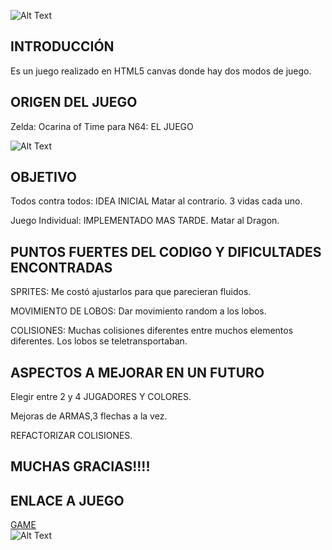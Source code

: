 ![Alt Text](https://github.com/felosa/game-canvas-zelda/blob/master/images/ironhacker.png?raw=true)

## INTRODUCCIÓN
Es un juego realizado en HTML5 canvas donde hay dos modos de juego.

## ORIGEN DEL JUEGO
   Zelda: Ocarina of Time para N64: EL JUEGO
   
  ![Alt Text](https://i.pinimg.com/originals/12/af/f4/12aff4ef860ccc2f2beb4715cfd9c1ae.gif)


  
## OBJETIVO
Todos contra todos: IDEA INICIAL 
  Matar al contrario. 3 vidas cada uno. 
  
Juego Individual: IMPLEMENTADO MAS TARDE.
  Matar al Dragon.
  
## PUNTOS FUERTES DEL CODIGO Y DIFICULTADES ENCONTRADAS
  SPRITES: Me costó ajustarlos para que parecieran fluidos.
  
  MOVIMIENTO DE LOBOS: Dar movimiento random a los lobos. 
  
  COLISIONES: Muchas colisiones diferentes entre muchos elementos diferentes. Los lobos se teletransportaban. 
  
## ASPECTOS A MEJORAR EN UN FUTURO
  Elegir entre 2 y 4 JUGADORES Y COLORES. 
  
  Mejoras de ARMAS,3 flechas a la vez.
  
  REFACTORIZAR COLISIONES.
  
## MUCHAS GRACIAS!!!!
  
  
## ENLACE A JUEGO
[GAME](https://felosa.github.io/game-canvas-zelda/)                                                                                 
![Alt Text](http://pluspng.com/img-png/link-zelda-png-archivo-link-en-ww14-png-336.png)


 



